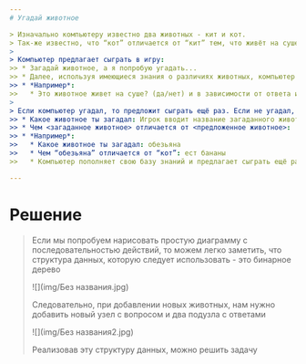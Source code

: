 ```yaml
---
# Угадай животное

> Изначально компьютеру известно два животных - кит и кот. 
> Так-же известно, что “кот” отличается от “кит” тем, что живёт на суше.
>
> Компьютер предлагает сыграть в игру:
>> * Загадай животное, а я попробую угадать...
>> * Далее, используя имеющиеся знания о различиях животных, компьютер задает вопросы, а игрок отвечает на них “да” или “нет”
>> * *Например*:
>>   * Это животное живет на суше? (да/нет) и в зависимости от ответа игрока делает предположение, что это “кит” или “кот”
>
> Если компьютер угадал, то предложит сыграть ещё раз. Если не угадал, спрашивает:
>> * Какое животное ты загадал: Игрок вводит название загаданного животного. 
>> * Чем <загаданное животное> отличается от <предложенное животное>:
>> * *Например*:
>>   * Какое животное ты загадал: обезьяна 
>>   * Чем “обезьяна” отличается от “кот”: ест бананы 
>>   * Компьютер пополняет свою базу знаний и предлагает сыграть ещё раз.

---
```

# Решение 

> Если мы попробуем нарисовать простую диаграмму с последовательностью действий, то можем легко заметить, что структура данных, 
которую следует использовать - это бинарное дерево  
>
> ![](img/Без названия.jpg)
>
> Следовательно, при добавлении новых животных, нам нужно добавить новый узел с вопросом и два подузла с ответами
> 
> ![](img/Без названия2.jpg)
> 
> Реализовав эту структуру данных, можно решить задачу  